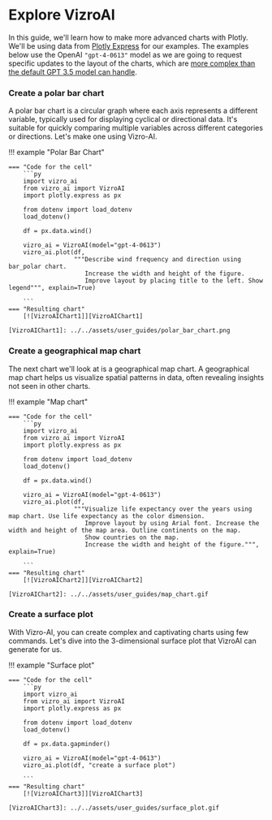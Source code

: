 # Explore VizroAI

In this guide, we'll learn how to make more advanced charts with Plotly. We'll be using data from [Plotly Express](https://plotly.com/python-api-reference/generated/plotly.express.data.html) for our examples.
The examples below use the OpenAI `"gpt-4-0613"` model as we are going to request specific updates to the layout of the charts, which are [more complex than the default GPT 3.5 model can handle](./customize-vizro-ai.md).

### Create a polar bar chart

A polar bar chart is a circular graph where each axis represents a different variable, typically used for displaying cyclical or directional data.
It's suitable for quickly comparing multiple variables across different categories or directions. Let's make one using Vizro-AI.


!!! example "Polar Bar Chart"

    === "Code for the cell"
        ```py
        import vizro_ai
        from vizro_ai import VizroAI
        import plotly.express as px

        from dotenv import load_dotenv
        load_dotenv()

        df = px.data.wind()

        vizro_ai = VizroAI(model="gpt-4-0613")
        vizro_ai.plot(df,
                      """Describe wind frequency and direction using bar_polar chart.
                         Increase the width and height of the figure.
                         Improve layout by placing title to the left. Show legend""", explain=True)

        ```
    === "Resulting chart"
        [![VizroAIChart1]][VizroAIChart1]

    [VizroAIChart1]: ../../assets/user_guides/polar_bar_chart.png


### Create a geographical map chart

The next chart we'll look at is a geographical map chart. A geographical map chart helps us visualize spatial patterns in data, often revealing insights not seen in other charts.

!!! example "Map chart"

    === "Code for the cell"
        ```py
        import vizro_ai
        from vizro_ai import VizroAI
        import plotly.express as px

        from dotenv import load_dotenv
        load_dotenv()

        df = px.data.wind()

        vizro_ai = VizroAI(model="gpt-4-0613")
        vizro_ai.plot(df,
                      """Visualize life expectancy over the years using map chart. Use life expectancy as the color dimension.
                         Improve layout by using Arial font. Increase the width and height of the map area. Outline continents on the map.
                         Show countries on the map.
                         Increase the width and height of the figure.""", explain=True)

        ```
    === "Resulting chart"
        [![VizroAIChart2]][VizroAIChart2]

    [VizroAIChart2]: ../../assets/user_guides/map_chart.gif


### Create a surface plot

With Vizro-AI, you can create complex and captivating charts using few commands. Let's dive into the 3-dimensional surface plot that VizroAI can generate for us.

!!! example "Surface plot"

    === "Code for the cell"
        ```py
        import vizro_ai
        from vizro_ai import VizroAI
        import plotly.express as px

        from dotenv import load_dotenv
        load_dotenv()

        df = px.data.gapminder()

        vizro_ai = VizroAI(model="gpt-4-0613")
        vizro_ai.plot(df, "create a surface plot")

        ```
    === "Resulting chart"
        [![VizroAIChart3]][VizroAIChart3]

    [VizroAIChart3]: ../../assets/user_guides/surface_plot.gif
